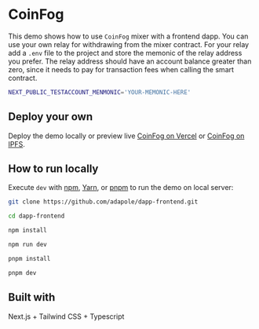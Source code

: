 # CoinFog

This demo shows how to use `CoinFog` mixer with a frontend dapp. You can use your own relay for withdrawing from the mixer contract. For your relay add a `.env` file to the project and store the memonic of the relay address you prefer. The relay address should have an account balance greater than zero, since it needs to pay for transaction fees when calling the smart contract.

```bash
NEXT_PUBLIC_TESTACCOUNT_MENMONIC='YOUR-MEMONIC-HERE'
```

## Deploy your own

Deploy the demo locally or preview live [CoinFog on Vercel](https://coinfog.vercel.app/) or [CoinFog on IPFS](https://coinfog.on.fleek.co/).

## How to run locally

Execute `dev` with [npm](https://docs.npmjs.com/cli/init), [Yarn](https://yarnpkg.com/lang/en/docs/cli/create/), or [pnpm](https://pnpm.io) to run the demo on local server:

```bash
git clone https://github.com/adapole/dapp-frontend.git

cd dapp-frontend
```

```bash
npm install

npm run dev
```

```bash
pnpm install

pnpm dev
```

## Built with

Next.js + Tailwind CSS + Typescript
